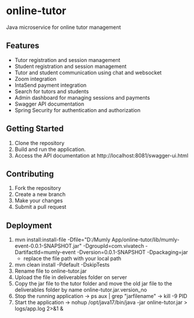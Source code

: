 # online-tutor
Java microservice for online tutor management

## Features

* Tutor registration and session management
* Student registration and session management
* Tutor and student communication using chat and websocket
* Zoom integration
* IntaSend payment integration
* Search for tutors and students
* Admin dashboard for managing sessions and payments
* Swagger API documentation
* Spring Security for authentication and authorization

## Getting Started

1. Clone the repository
2. Build and run the application.
3. Access the API documentation at http://localhost:8081/swagger-ui.html

## Contributing

1. Fork the repository
2. Create a new branch
3. Make your changes
4. Submit a pull request


## Deployment

1. mvn install:install-file -Dfile="D:/Mumly App/online-tutor/lib/mumly-event-0.0.1-SNAPSHOT.jar" -DgroupId=com.vivatech -DartifactId=mumly-event -Dversion=0.0.1-SNAPSHOT -Dpackaging=jar
   - replace the file path with your local path
2. mvn clean install -Pdefault -DskipTests
3. Rename file to online-tutor.jar
4. Upload the file in deliverables folder on server
5. Copy the jar file to the tutor folder and move the old jar file to the deliverables folder by name online-tutor.jar.version_no
6. Stop the running application -> ps aux | grep "jarfilename" -> kill -9 PID
7. Start the application -> nohup /opt/java17/bin/java -jar online-tutor.jar > logs/app.log 2>&1 &

